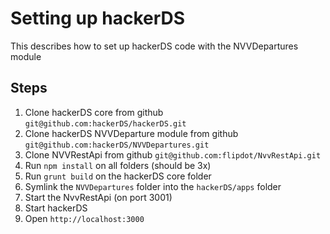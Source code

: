 Setting up hackerDS
===================

This describes how to set up hackerDS code with the NVVDepartures module


Steps
-----

1. Clone hackerDS core from github `git@github.com:hackerDS/hackerDS.git`
2. Clone hackerDS NVVDeparture module from github `git@github.com:hackerDS/NVVDepartures.git`
3. Clone NVVRestApi from github `git@github.com:flipdot/NvvRestApi.git`
4. Run `npm install` on all folders (should be 3x)
5. Run `grunt build` on the hackerDS core folder
6. Symlink the `NVVDepartures` folder into the `hackerDS/apps` folder
7. Start the NvvRestApi (on port 3001)
8. Start hackerDS
9. Open `http://localhost:3000`